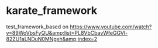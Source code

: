 # karate_framework
test_framework_based on https://www.youtube.com/watch?v=89WoVbsFyQU&amp;list=PL8VbCbavWfeGGVl-82ZU1aLNDuN0MNgxh&amp;index=2
